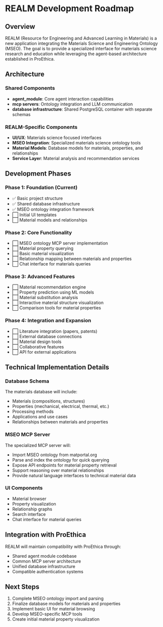 # REALM Development Roadmap

## Overview

REALM (Resource for Engineering and Advanced Learning in Materials) is a new application integrating the Materials Science and Engineering Ontology (MSEO). The goal is to provide a specialized interface for materials science research and education while leveraging the agent-based architecture established in ProEthica.

## Architecture

### Shared Components
- **agent_module**: Core agent interaction capabilities
- **mcp servers**: Ontology integration and LLM communication
- **database infrastructure**: Shared PostgreSQL container with separate schemas

### REALM-Specific Components
- **UI/UX**: Materials science focused interfaces
- **MSEO Integration**: Specialized materials science ontology tools
- **Material Models**: Database models for materials, properties, and relationships
- **Service Layer**: Material analysis and recommendation services

## Development Phases

### Phase 1: Foundation (Current)
- ✅ Basic project structure
- ✅ Shared database infrastructure
- ✅ MSEO ontology integration framework
- ⬜ Initial UI templates
- ⬜ Material models and relationships

### Phase 2: Core Functionality
- ⬜ MSEO ontology MCP server implementation
- ⬜ Material property querying
- ⬜ Basic material visualization
- ⬜ Relationship mapping between materials and properties
- ⬜ Chat interface for materials queries

### Phase 3: Advanced Features
- ⬜ Material recommendation engine
- ⬜ Property prediction using ML models
- ⬜ Material substitution analysis
- ⬜ Interactive material structure visualization
- ⬜ Comparison tools for material properties

### Phase 4: Integration and Expansion
- ⬜ Literature integration (papers, patents)
- ⬜ External database connections
- ⬜ Material design tools
- ⬜ Collaborative features
- ⬜ API for external applications

## Technical Implementation Details

### Database Schema
The materials database will include:
- Materials (compositions, structures)
- Properties (mechanical, electrical, thermal, etc.)
- Processing methods
- Applications and use cases
- Relationships between materials and properties

### MSEO MCP Server
The specialized MCP server will:
- Import MSEO ontology from matportal.org
- Parse and index the ontology for quick querying
- Expose API endpoints for material property retrieval
- Support reasoning over material relationships
- Provide natural language interfaces to technical material data

### UI Components
- Material browser
- Property visualization
- Relationship graphs
- Search interface
- Chat interface for material queries

## Integration with ProEthica

REALM will maintain compatibility with ProEthica through:
- Shared agent module codebase
- Common MCP server architecture
- Unified database infrastructure
- Compatible authentication systems

## Next Steps

1. Complete MSEO ontology import and parsing
2. Finalize database models for materials and properties
3. Implement basic UI for material browsing
4. Develop MSEO-specific MCP tools
5. Create initial material property visualization
